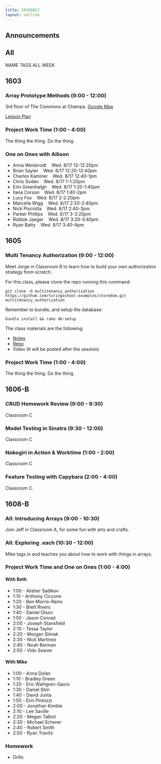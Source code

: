 ```yaml
---
title: 20160817
layout: outline
---
```


## Announcements

## All

NAME TAGS ALL WEEK


## 1603

### Array Prototype Methods (9:00 - 12:00)

3rd floor of The Commons at Champa. [Google Map](https://goo.gl/maps/hwSyed1NrEM2)

[Lesson Plan](https://github.com/mdn/advanced-js-fundamentals-ck/blob/gh-pages/tutorials/01-array-prototype-methods/README.md)

### Project Work Time (1:00 - 4:00)

The thing the thing. Do the thing.

### One on Ones with Allison

* Anna Weisbrodt    Wed. 8/17 12-12:20pm
* Brian Sayler    Wed. 8/17 12:20-12:40pm
* Charles Kaminer    Wed. 8/17 12:40-1pm
* Chris Soden    Wed. 8/17 1-1:20pm
* Erin Greenhalgh    Wed. 8/17 1:20-1:40pm
* Ilana Corson    Wed. 8/17 1:40-2pm
* Lucy Fox    Wed. 8/17 2-2:20pm
* Marcella Wigg    Wed. 8/17 2:20-2:40pm
* Nick Pisciotta    Wed. 8/17 2:40-3pm
* Parker Phillips    Wed. 8/17 3-3:20pm
* Robbie Jaeger    Wed. 8/17 3:20-3:40pm
* Ryan Batty    Wed. 8/17 3:40-4pm


## 1605

### Multi Tenancy Authorization (9:00 - 12:00)

Meet Jorge in Classroom B to learn how to build your own authorization strategy from scratch.

For this class, please clone the repo running this command:
```
git clone -b multitenancy_authorization https://github.com/turingschool-examples/storedom.git multitenancy_authorization
```

Remember to bundle, and setup the database:
```
bundle install && rake db:setup
```

The class materials are the following:

* [Notes](https://drive.google.com/file/d/0B4C6lfVKu-E7Ym03dmd0THBkNVE/view?usp=sharing)
* [Repo](https://github.com/turingschool-examples/storedom/tree/multitenancy_authorization)
* Video (It will be posted after the session)

### Project Work Time (1:00 - 4:00)

The thing the thing. Do the thing.


## 1606-B

### CRUD Homework Review (9:00 - 9:30)

Classroom C

### Model Testing in Sinatra (9:30 - 12:00)

Classroom C

### Nokogiri in Action & Worktime (1:00 - 2:00)

Classroom C

### Feature Testing with Capybara (2:00 - 4:00)

Classroom C.


## 1608-B

### All: Introducing Arrays (9:00 - 10:30)

Join Jeff in Classroom A, for some fun with arts and crafts.

### All: Exploring .each (10:30 - 12:00)

Mike tags in and teaches you about how to work with things in arrays.

### Project Work Time and One on Ones (1:00 - 4:00)

#### With Beth

* 1:00 - Alisher Sadikov
* 1:10 - Anthony Ciccone
* 1:20 - Ben Morris-Rains
* 1:30 - Brett Rivers
* 1:40 - Daniel Olson
* 1:50 - Jason Conrad
* 2:00 - Joseph Stansfield
* 2:10 - Tessa Taylor
* 2:20 - Morgan Slimak
* 2:30 - Nick Martinez
* 2:40 - Noah Berman
* 2:50 - Vido Seaver

#### With Mike

* 1:00 - Anna Dolan
* 1:10 - Bradley Green
* 1:20 - Eric Wahlgren-Sauro
* 1:30 - Daniel Shin
* 1:40 - David Junta
* 1:50 - Erin Pintozzi
* 2:00 - Jonathan Kimble
* 2:10 - Lee Saville
* 2:20 - Megan Talbot
* 2:30 - Michael Scherer
* 2:40 - Robert Smith
* 2:50 - Ryan Travitz



### Homework

* Drills
